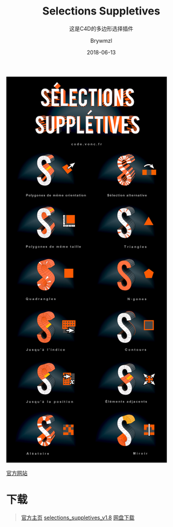 ﻿---
layout:     post
title:      Selections Suppletives
subtitle:   这是C4D的多边形选择插件
date:       2018-06-13
author:     Brywmzl
header-img: img/C4D/plug-ins/Code-Vonc/17.jpg
catalog: true
tags: [C4D插件]

---

![](https://github.com/Brywmzl/Brywmzl.github.io/raw/master/img/C4D/plug-ins/Code-Vonc/Selections-Suppletives/image_01.png)  

[官方网站](https://code.vonc.fr)  

# 下载
> [官方主页](https://code.vonc.fr/?a=23)
> [selections_suppletives_v1.8](https://code.vonc.fr/telechargements/selections_suppletives.zip?v=1.8)
> [网盘下载](https://pan.baidu.com/s/1skEWB4D#list/path=/App/MAXON/_Plug-ins/Code_Vonc/selections_suppletives&parentPath=/App)